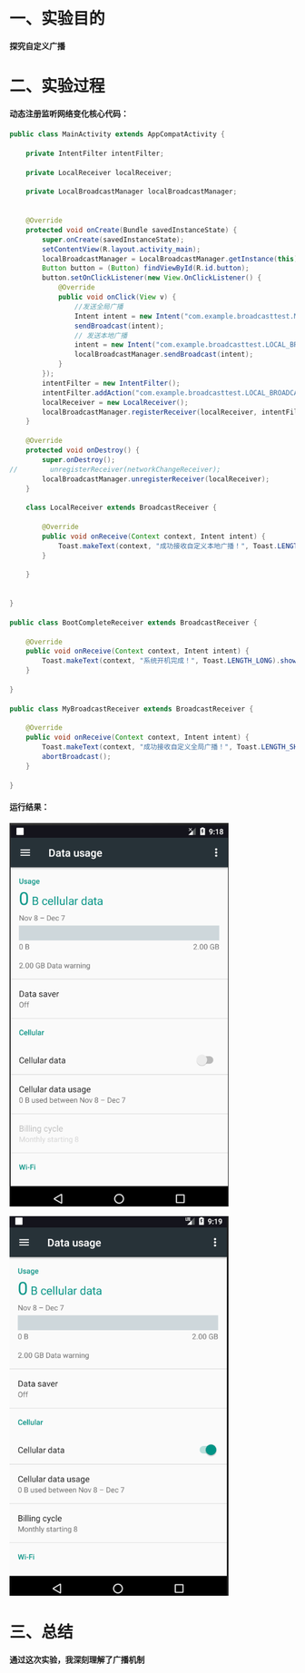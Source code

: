 # 一、实验目的

#### 探究自定义广播



# 二、实验过程

#### 动态注册监听网络变化核心代码：

```java
public class MainActivity extends AppCompatActivity {

    private IntentFilter intentFilter;

    private LocalReceiver localReceiver;

    private LocalBroadcastManager localBroadcastManager;


    @Override
    protected void onCreate(Bundle savedInstanceState) {
        super.onCreate(savedInstanceState);
        setContentView(R.layout.activity_main);
        localBroadcastManager = LocalBroadcastManager.getInstance(this); // 获取实例
        Button button = (Button) findViewById(R.id.button);
        button.setOnClickListener(new View.OnClickListener() {
            @Override
            public void onClick(View v) {
                //发送全局广播
                Intent intent = new Intent("com.example.broadcasttest.MY_BROADCAST");
                sendBroadcast(intent);
                // 发送本地广播
                intent = new Intent("com.example.broadcasttest.LOCAL_BROADCAST");
                localBroadcastManager.sendBroadcast(intent);
            }
        });
        intentFilter = new IntentFilter();
        intentFilter.addAction("com.example.broadcasttest.LOCAL_BROADCAST");
        localReceiver = new LocalReceiver();
        localBroadcastManager.registerReceiver(localReceiver, intentFilter); // 注册本地广播监听器
    }

    @Override
    protected void onDestroy() {
        super.onDestroy();
//        unregisterReceiver(networkChangeReceiver);
        localBroadcastManager.unregisterReceiver(localReceiver);
    }

    class LocalReceiver extends BroadcastReceiver {

        @Override
        public void onReceive(Context context, Intent intent) {
            Toast.makeText(context, "成功接收自定义本地广播！", Toast.LENGTH_SHORT).show();
        }

    }


}

public class BootCompleteReceiver extends BroadcastReceiver {

    @Override
    public void onReceive(Context context, Intent intent) {
        Toast.makeText(context, "系统开机完成！", Toast.LENGTH_LONG).show();
    }

}

public class MyBroadcastReceiver extends BroadcastReceiver {

    @Override
    public void onReceive(Context context, Intent intent) {
        Toast.makeText(context, "成功接收自定义全局广播！", Toast.LENGTH_SHORT).show();
        abortBroadcast();
    }

}
```

#### 运行结果：

![](https://github.com/irrigate-brain/2018118143_Android/blob/homework/%E8%87%AA%E5%AE%9A%E4%B9%89%E5%B9%BF%E6%92%AD%E4%BD%9C%E4%B8%9A/1.png?raw=true)

![](https://github.com/irrigate-brain/2018118143_Android/blob/homework/%E8%87%AA%E5%AE%9A%E4%B9%89%E5%B9%BF%E6%92%AD%E4%BD%9C%E4%B8%9A/2.png?raw=true)





# 三、总结

#### 通过这次实验，我深刻理解了广播机制

